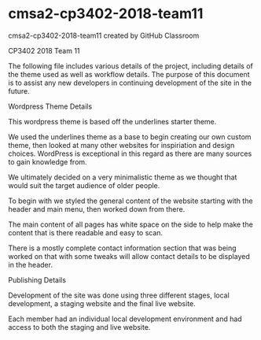 # cmsa2-cp3402-2018-team11
cmsa2-cp3402-2018-team11 created by GitHub Classroom

CP3402 2018 Team 11


The following file includes various details of the project, including details of the theme used as well as workflow details.
The purpose of this document is to assist any new developers in continuing development of the site in the future.


Wordpress Theme Details

This wordpress theme is based off the underlines starter theme. 

We used the underlines theme as a base to begin creating our own custom theme, then looked at many other websites for inspiriation and design choices. WordPress is exceptional in this regard as there are many sources to gain knowledge from. 

We ultimately decided on a very minimalistic theme as we thought that would suit the target audience of older people. 

To begin with we styled the general content of the website starting with the header and main menu, then worked down from there. 

The main content of all pages has white space on the side to help make the content that is there readable and easy to scan. 

There is a mostly complete contact information section that was being worked on that with some tweaks will allow contact details to be displayed in the header. 


Publishing Details

Development of the site was done using three different stages, local development, a staging website and the final live website.

Each member had an individual local development environment and had access to both the staging and live website.
